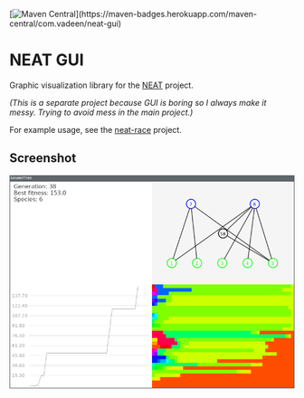 [![Maven Central](https://maven-badges.herokuapp.com/maven-central/com.vadeen/neat-gui/badge.svg?)](https://maven-badges.herokuapp.com/maven-central/com.vadeen/neat-gui)

# NEAT GUI

Graphic visualization library for the [NEAT](https://github.com/FelixStridsberg/neat) project.

_(This is a separate project because GUI is boring so I always make it messy. Trying to avoid mess in the main project.)_

For example usage, see the [neat-race](https://github.com/FelixStridsberg/neat-race) project.


## Screenshot
![screenshot](docs/screenshot.png)

